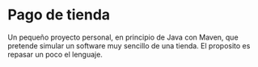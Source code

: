 # Pago de tienda
Un pequeño proyecto personal, en principio de Java con Maven, que pretende simular un software muy sencillo de una tienda. El proposito es repasar un poco el lenguaje.
